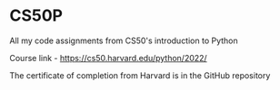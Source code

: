 # CS50P
All my code assignments from CS50's introduction to Python

Course link - https://cs50.harvard.edu/python/2022/

The certificate of completion from Harvard is in the GitHub repository
